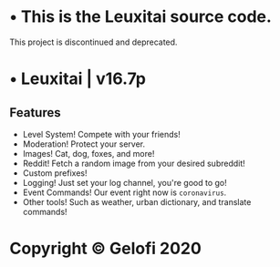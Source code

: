 # • This is the Leuxitai source code.
This project is discontinued and deprecated.

# • Leuxitai | v16.7p
## Features
- Level System! Compete with your friends!
- Moderation! Protect your server.
- Images! Cat, dog, foxes, and more!
- Reddit! Fetch a random image from your desired subreddit!
- Custom prefixes!
- Logging! Just set your log channel, you're good to go!
- Event Commands! Our event right now is `coronavirus`.
- Other tools! Such as weather, urban dictionary, and translate commands!

# Copyright © Gelofi 2020
